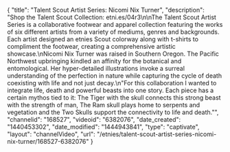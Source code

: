 {
    "title": "Talent Scout Artist Series: Nicomi Nix Turner",
    "description": "Shop the Talent Scout Collection: etni.es\/04r3\n\nThe Talent Scout Artist Series is a collaborative footwear and apparel collection featuring the works of six different artists from a variety of mediums, genres and backgrounds. Each artist designed an etnies Scout colorway along with t-shirts to compliment the footwear, creating a comprehensive artistic showcase.\nNicomi Nix Turner was raised in Southern Oregon. The Pacific Northwest upbringing kindled an affinity for the botanical and entomological. Her hyper-detailed illustrations invoke a surreal understanding of the perfection in nature while capturing the cycle of death coexisting with life and not just decay.\n\"For this collaboration I wanted to integrate life, death and powerful beasts into one story. Each piece has a certain mythos tied to it: The Tiger with the skull connects this strong beast with the strength of man, The Ram skull plays home to serpents and vegetation and the Two Skulls support the connectivity to life and death.\"",
    "channelid": "168527",
    "videoid": "6382076",
    "date_created": "1440453302",
    "date_modified": "1444943841",
    "type": "captivate",
    "layout": "channelVideo",
    "url": "\/etnies\/talent-scout-artist-series-nicomi-nix-turner\/168527-6382076"
}